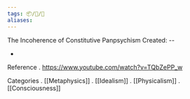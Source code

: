 ```yaml
---
tags: 📦/📝/🎥
aliases:
---
```



 The Incoherence of Constitutive Panpsychism
Created: --

- 

 Reference
. https://www.youtube.com/watch?v=TQbZePP_w

 Categories
. [[Metaphysics]]
. [[Idealism]]
. [[Physicalism]]
. [[Consciousness]]